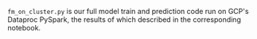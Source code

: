 `fm_on_cluster.py` is our full model train and prediction code run on GCP's Dataproc PySpark, the results of which described in the corresponding notebook.
